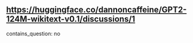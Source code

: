 ## https://huggingface.co/dannoncaffeine/GPT2-124M-wikitext-v0.1/discussions/1

contains_question: no